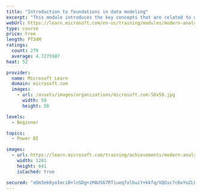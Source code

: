 ```yaml
---
title: "Introduction to foundations in data modeling"
excerpt: "This module introduces the key concepts that are related to developing a well-organized data model."
webUrl: https://learn.microsoft.com/en-us/training/modules/modern-analytics-data-modeling/
type: course
price: Free
length: PT34M
ratings:
  count: 279
  average: 4.7275987
heat: 52

provider:
  name: Microsoft Learn
  domain: microsoft.com
  images:
    - url: /assets/images/organizations/microsoft.com-50x50.jpg
      width: 50
      height: 50

levels:
  - Beginner

topics:
  - Power BI

images:
  - url: https://learn.microsoft.com/training/achievements/modern-analytics-data-modeling-social.png
    width: 1281
    height: 641
    isCached: true

secured: "eOm3ek0yoIeciB+lnSDg+zMAUS67RTiueq7xlbuiY+kkfq/VQGsc7c6xYoZLL9IU7U0BY0C4K7V5yMYZ2/L8A3HPh4uUw1M0rWcP65fHYOtdNbR47mGHjbP6XfDIgFd3bzk8gwe9Otj2DsqXv/OZugdg7yA8nT/53UK6dFz+3ngIE+D+tHqQdqBwRdAW5/rlmxLv6a7SZkyFRGsrB13x0kggrKaLkSwE6XaDB9lafCIdMHdxPj08ncYHQbGRoTnm6QAKuwfGaRgcKyvYR3jmqEJPJo/olinzJ0UnadXz24Ydfw86yER2eL+ClkiOQ8aqBgE5X5J6kPB+eMiTPIJ1s0e5FyB5t5An0ZltgUhk9UmJB75SOwX/znYaWh6/ic3CoI++Rw4UygS7gGx8K9Ghj84tROo2aRKMjrn7CZ2SMUc=;sMwWDdCg7Ej+z2J2JqGgag=="
---
```


